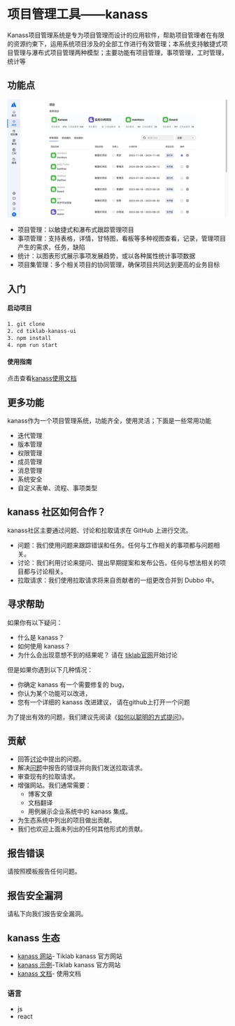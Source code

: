 
# 项目管理工具——kanass

<div align="center">

<!-- ![Coverage Status](https://coveralls.io/repos/github/owner/repo/badge.svg)
![npm](https://img.shields.io/npm/dw/package-name)
![Dependencies](https://img.shields.io/depfu/owner/repo)
![License](https://img.shields.io/github/license/owner/repo)
![Version](https://img.shields.io/github/v/release/owner/repo) -->



</div>
Kanass项目管理系统是专为项目管理而设计的应用软件，帮助项目管理者在有限的资源约束下，运用系统项目涉及的全部工作进行有效管理；本系统支持敏捷式项目管理与瀑布式项目管理两种模型；主要功能有项目管理，事项管理，工时管理，统计等

## 功能点
![alt text](./src/assets/images/kanass-home.png)
* 项目管理：以敏捷式和瀑布式跟踪管理项目
* 事项管理：支持表格，详情，甘特图，看板等多种视图查看，记录，管理项目产生的需求，任务，缺陷
* 统计：以图表形式展示事项发展趋势，或以各种属性统计事项数据
* 项目集管理：多个相关项目的协同管理，确保项目共同达到更高的业务目标

## 入门

#### 启动项目
```
1. git clone 
2. cd tiklab-kanass-ui
3. npm install
4. npm run start
```


#### 使用指南
点击查看[kanass使用文档](https://doc.tiklab.net/document/8d0d0cc33ccb)

## 更多功能
kanass作为一个项目管理系统，功能齐全，使用灵活；下面是一些常用功能
* 迭代管理
* 版本管理
* 权限管理
* 成员管理
* 消息管理
* 系统安全
* 自定义表单、流程、事项类型

## kanass 社区如何合作？
kanass社区主要通过问题、讨论和拉取请求在 GitHub 上进行交流。
* 问题：我们使用问题来跟踪错误和任务。任何与工作相关的事项都与问题相关。
* 讨论：我们利用讨论来提问、提出早期提案和发布公告。任何与想法相关的项目都与讨论相关。
* 拉取请求：我们使用拉取请求将来自贡献者的一组更改合并到 Dubbo 中。

## 寻求帮助
如果你有以下疑问：
* 什么是 kanass？
* 如何使用 kanass？
* 为什么会出现意想不到的结果呢？
请在 [tiklab官网](https://community.tiklab.net/blog)开始讨论

但是如果你遇到以下几种情况：
* 你确定 kanass 有一个需要修复的 bug，
* 你认为某个功能可以改进，
* 您有一个详细的 kanass 改进建议，
请在github上打开一个问题

为了提出有效的问题，我们建议先阅读《[如何以聪明的方式提问](https://github.com/selfteaching/How-To-Ask-Questions-The-Smart-Way/blob/master/How-To-Ask-Questions-The-Smart-Way.md)》。

## 贡献
* 回答[讨论]()中提出的问题。
* 解决[问题]()中报告的错误并向我们发送拉取请求。
* 审查现有的拉取请求。
* 增强网站。我们通常需要：
    * 博客文章
    * 文档翻译
    * 用例展示企业系统中的 kanass 集成。
* 为生态系统中列出的项目做出贡献。
* 我们也欢迎上面未列出的任何其他形式的贡献。
<!-- * 如果您有兴趣做出贡献，请发送电子邮件至dev@tiklab.net告知我们！ -->

## 报告错误
请按照模板报告任何问题。

## 报告安全漏洞
请私下向我们报告安全漏洞。


## kanass 生态
* [kanass 网站](https://tiklab.net)- Tiklab kanass 官方网站
* [kanass 示例](https://demo.tiklab.net/kanass)-Tiklab kanass 官方网站
* [kanass 文档](https://doc.tiklab.net/document/8d0d0cc33ccb)- 使用文档

 ### 语言
 * js
 * react




